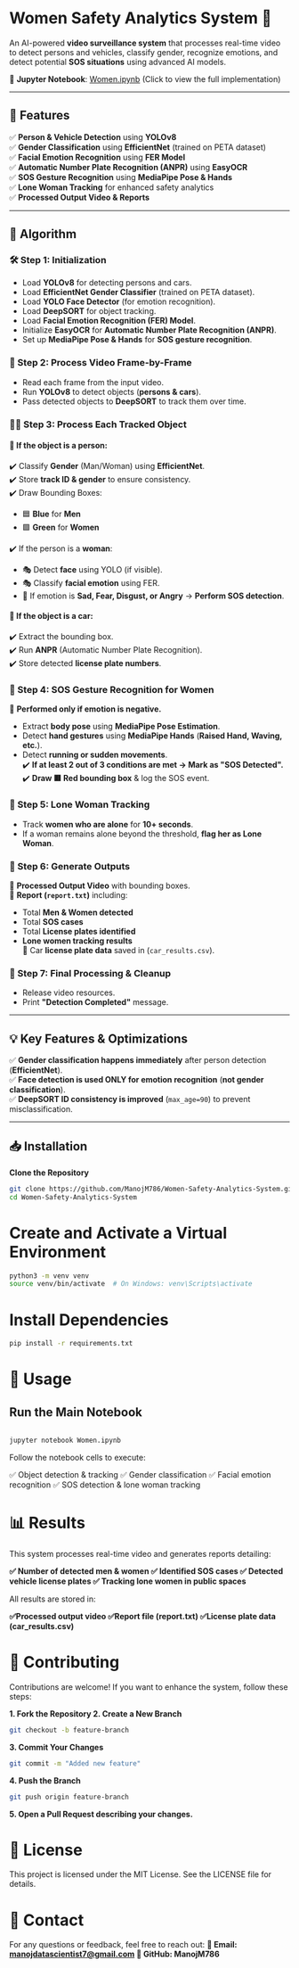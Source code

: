 # Women Safety Analytics System 🚀

An AI-powered **video surveillance system** that processes real-time video to detect persons and vehicles, classify gender, recognize emotions, and detect potential **SOS situations** using advanced AI models.

🔗 **Jupyter Notebook**: [Women.ipynb](https://github.com/ManojM786/Women-Safety-Analytics-System/blob/main/Women.ipynb) (Click to view the full implementation)

---



## 📌 Features
✅ **Person & Vehicle Detection** using **YOLOv8**  
✅ **Gender Classification** using **EfficientNet** (trained on PETA dataset)  
✅ **Facial Emotion Recognition** using **FER Model**  
✅ **Automatic Number Plate Recognition (ANPR)** using **EasyOCR**  
✅ **SOS Gesture Recognition** using **MediaPipe Pose & Hands**  
✅ **Lone Woman Tracking** for enhanced safety analytics  
✅ **Processed Output Video & Reports**  

---

## 🚀 Algorithm

### 🛠 Step 1: Initialization  
- Load **YOLOv8** for detecting persons and cars.  
- Load **EfficientNet Gender Classifier** (trained on PETA dataset).  
- Load **YOLO Face Detector** (for emotion recognition).  
- Load **DeepSORT** for object tracking.  
- Load **Facial Emotion Recognition (FER) Model**.  
- Initialize **EasyOCR** for **Automatic Number Plate Recognition (ANPR)**.  
- Set up **MediaPipe Pose & Hands** for **SOS gesture recognition**.  

### 🎥 Step 2: Process Video Frame-by-Frame  
- Read each frame from the input video.  
- Run **YOLOv8** to detect objects (**persons & cars**).  
- Pass detected objects to **DeepSORT** to track them over time.  

### 🧑‍🤖 Step 3: Process Each Tracked Object  
#### 👥 If the object is a person:  
✔️ Classify **Gender** (Man/Woman) using **EfficientNet**.  
✔️ Store **track ID & gender** to ensure consistency.  
✔️ Draw Bounding Boxes:  
  - 🟦 **Blue** for **Men**  
  - 🟩 **Green** for **Women**  

✔️ If the person is a **woman**:  
  - 🎭 Detect **face** using YOLO (if visible).  
  - 🎭 Classify **facial emotion** using FER.  
  - 🚨 If emotion is **Sad, Fear, Disgust, or Angry** → **Perform SOS detection**.  

#### 🚗 If the object is a car:  
✔️ Extract the bounding box.  
✔️ Run **ANPR** (Automatic Number Plate Recognition).  
✔️ Store detected **license plate numbers**.  

### 🚨 Step 4: SOS Gesture Recognition for Women  
📌 **Performed only if emotion is negative.**  
- Extract **body pose** using **MediaPipe Pose Estimation**.  
- Detect **hand gestures** using **MediaPipe Hands** (**Raised Hand, Waving, etc.**).  
- Detect **running or sudden movements**.  
✔️ **If at least 2 out of 3 conditions are met → Mark as "SOS Detected".**  
✔️ **Draw 🟥 Red bounding box** & log the SOS event.  

### 👤 Step 5: Lone Woman Tracking  
- Track **women who are alone** for **10+ seconds**.  
- If a woman remains alone beyond the threshold, **flag her as Lone Woman**.  

### 📄 Step 6: Generate Outputs  
📌 **Processed Output Video** with bounding boxes.  
📌 **Report (`report.txt`)** including:  
  - Total **Men & Women detected**  
  - Total **SOS cases**  
  - Total **License plates identified**  
  - **Lone women tracking results**  
📌 Car **license plate data** saved in (`car_results.csv`).  

### 🏁 Step 7: Final Processing & Cleanup  
- Release video resources.  
- Print **"Detection Completed"** message.  

---

## 💡 Key Features & Optimizations  
✅ **Gender classification happens immediately** after person detection (**EfficientNet**).  
✅ **Face detection is used ONLY for emotion recognition** (**not gender classification**).  
✅ **DeepSORT ID consistency is improved** (`max_age=90`) to prevent misclassification.  

---

## 📥 Installation  

**Clone the Repository**
```bash
git clone https://github.com/ManojM786/Women-Safety-Analytics-System.git
cd Women-Safety-Analytics-System
```

# Create and Activate a Virtual Environment

```bash
python3 -m venv venv
source venv/bin/activate  # On Windows: venv\Scripts\activate
```
# Install Dependencies

```bash
pip install -r requirements.txt
```
# 🔧 Usage
## Run the Main Notebook

```bash

jupyter notebook Women.ipynb
```
Follow the notebook cells to execute:

✅ Object detection & tracking
✅ Gender classification
✅ Facial emotion recognition
✅ SOS detection & lone woman tracking

# 📊 Results

This system processes real-time video and generates reports detailing:

**✅ Number of detected men & women
✅ Identified SOS cases
✅ Detected vehicle license plates
✅ Tracking lone women in public spaces**


All results are stored in:

**✅Processed output video
✅Report file (report.txt)
✅License plate data (car_results.csv)** 


# 🤝 Contributing

Contributions are welcome! If you want to enhance the system, follow these steps:

**1. Fork the Repository
2. Create a New Branch**
```bash
git checkout -b feature-branch
```
**3. Commit Your Changes**
```bash
git commit -m "Added new feature"
```
**4. Push the Branch**
```bash
git push origin feature-branch
```
**5. Open a Pull Request describing your changes.**


# 📜 License

This project is licensed under the MIT License. See the LICENSE file for details.

# 📩 Contact
For any questions or feedback, feel free to reach out:
**📧 Email: manojdatascientist7@gmail.com
🔗 GitHub: ManojM786**
